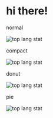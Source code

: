 
# hi there!
normal

![top lang stat](https://github-readme-stats.vercel.app/api/top-langs/?username=gnab&theme=tokyonight)

compact

![top lang stat](https://github-readme-stats.vercel.app/api/top-langs/?username=gnab&layout=compact&theme=tokyonight)

donut

![top lang stat](https://github-readme-stats.vercel.app/api/top-langs/?username=gnab&layout=donut&theme=tokyonight)


pie

![top lang stat](https://github-readme-stats.vercel.app/api/top-langs/?username=gnab&layout=pie&theme=tokyonight)

